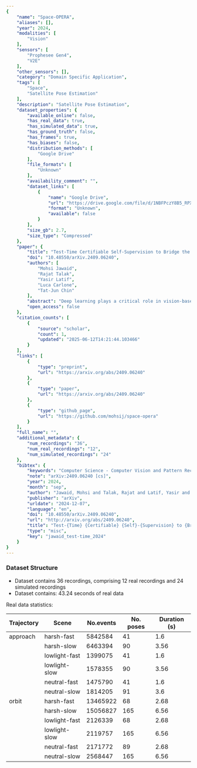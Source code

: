 ```yaml
---
{
    "name": "Space-OPERA",
    "aliases": [],
    "year": 2024,
    "modalities": [
        "Vision"
    ],
    "sensors": [
        "Prophesee Gen4",
        "V2E"
    ],
    "other_sensors": [],
    "category": "Domain Specific Application",
    "tags": [
        "Space",
        "Satellite Pose Estimation"
    ],
    "description": "Satellite Pose Estimation",
    "dataset_properties": {
        "available_online": false,
        "has_real_data": true,
        "has_simulated_data": true,
        "has_ground_truth": false,
        "has_frames": true,
        "has_biases": false,
        "distribution_methods": [
            "Google Drive"
        ],
        "file_formats": [
            "Unknown"
        ],
        "availability_comment": "",
        "dataset_links": [
            {
                "name": "Google Drive",
                "url": "https://drive.google.com/file/d/1NBFPczY8B5_RPXeLLID_eGEboB9xChq2/view",
                "format": "Unknown",
                "available": false
            }
        ],
        "size_gb": 2.7,
        "size_type": "Compressed"
    },
    "paper": {
        "title": "Test-Time Certifiable Self-Supervision to Bridge the Sim2Real Gap in Event-Based Satellite Pose Estimation",
        "doi": "10.48550/arXiv.2409.06240",
        "authors": [
            "Mohsi Jawaid",
            "Rajat Talak",
            "Yasir Latif",
            "Luca Carlone",
            "Tat-Jun Chin"
        ],
        "abstract": "Deep learning plays a critical role in vision-based satellite pose estimation. However, the scarcity of real data from the space environment means that deep models need to be trained using synthetic data, which raises the Sim2Real domain gap problem. A major cause of the Sim2Real gap are novel lighting conditions encountered during test time. Event sensors have been shown to provide some robustness against lighting variations in vision-based pose estimation. However, challenging lighting conditions due to strong directional light can still cause undesirable effects in the output of commercial off-the-shelf event sensors, such as noisy/spurious events and inhomogeneous event densities on the object. Such effects are non-trivial to simulate in software, thus leading to Sim2Real gap in the event domain. To close the Sim2Real gap in event-based satellite pose estimation, the paper proposes a test-time self-supervision scheme with a certifier module. Self-supervision is enabled by an optimisation routine that aligns a dense point cloud of the predicted satellite pose with the event data to attempt to rectify the inaccurately estimated pose. The certifier attempts to verify the corrected pose, and only certified test-time inputs are backpropagated via implicit differentiation to refine the predicted landmarks, thus improving the pose estimates and closing the Sim2Real gap. Results show that the our method outperforms established test-time adaptation schemes.",
        "open_access": false
    },
    "citation_counts": [
        {
            "source": "scholar",
            "count": 1,
            "updated": "2025-06-12T14:21:44.103466"
        }
    ],
    "links": [
        {
            "type": "preprint",
            "url": "https://arxiv.org/abs/2409.06240"
        },
        {
            "type": "paper",
            "url": "https://arxiv.org/abs/2409.06240"
        },
        {
            "type": "github_page",
            "url": "https://github.com/mohsij/space-opera"
        }
    ],
    "full_name": "",
    "additional_metadata": {
        "num_recordings": "36",
        "num_real_recordings": "12",
        "num_simulated_recordings": "24"
    },
    "bibtex": {
        "keywords": "Computer Science - Computer Vision and Pattern Recognition, Computer Science - Robotics",
        "note": "arXiv:2409.06240 [cs]",
        "year": 2024,
        "month": "sep",
        "author": "Jawaid, Mohsi and Talak, Rajat and Latif, Yasir and Carlone, Luca and Chin, Tat-Jun",
        "publisher": "arXiv",
        "urldate": "2024-12-07",
        "language": "en",
        "doi": "10.48550/arXiv.2409.06240",
        "url": "http://arxiv.org/abs/2409.06240",
        "title": "Test-{Time} {Certifiable} {Self}-{Supervision} to {Bridge} the {Sim2Real} {Gap} in {Event}-{Based} {Satellite} {Pose} {Estimation}",
        "type": "misc",
        "key": "jawaid_test-time_2024"
    }
}
---
```


### Dataset Structure

- Dataset contains 36 recordings, comprising 12 real recordings and 24 simulated recordings
- Dataset contains: 43.24 seconds of real data

Real data statistics:

| Trajectory | Scene         | No.events | No. poses | Duration (s) |
| ---------- | ------------- | --------- | --------- | ------------ |
| approach   | harsh-fast    | 5842584   | 41        | 1.6          |
|            | harsh-slow    | 6463394   | 90        | 3.56         |
|            | lowlight-fast | 1399075   | 41        | 1.6          |
|            | lowlight-slow | 1578355   | 90        | 3.56         |
|            | neutral-fast  | 1475790   | 41        | 1.6          |
|            | neutral-slow  | 1814205   | 91        | 3.6          |
| orbit      | harsh-fast    | 13465922  | 68        | 2.68         |
|            | harsh-slow    | 15056827  | 165       | 6.56         |
|            | lowlight-fast | 2126339   | 68        | 2.68         |
|            | lowlight-slow | 2119757   | 165       | 6.56         |
|            | neutral-fast  | 2171772   | 89        | 2.68         |
|            | neutral-slow  | 2568447   | 165       | 6.56         |

